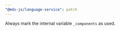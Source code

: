 ```yaml
---
"@mdx-js/language-service": patch
---
```


Always mark the internal variable `_components` as used.
